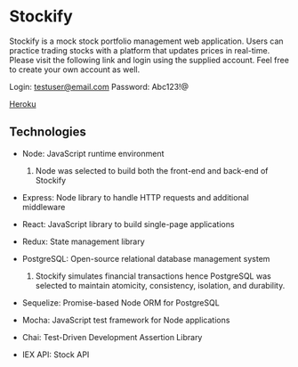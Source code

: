 # Stockify

Stockify is a mock stock portfolio management web application. Users can practice trading stocks with a platform that updates prices in real-time.
Please visit the following link and login using the supplied account. Feel free to create your own account as well.

Login: testuser@email.com
Password: Abc123!@

[Heroku][stockify]

[stockify]: https://stockify-stocks.herokuapp.com/

## Technologies

* Node: JavaScript runtime environment

  1.  Node was selected to build both the front-end and back-end of Stockify

* Express: Node library to handle HTTP requests and additional middleware

* React: JavaScript library to build single-page applications

* Redux: State management library

* PostgreSQL: Open-source relational database management system
  1.  Stockify simulates financial transactions hence PostgreSQL was selected to maintain atomicity, consistency, isolation, and durability.
* Sequelize: Promise-based Node ORM for PostgreSQL

* Mocha: JavaScript test framework for Node applications

* Chai: Test-Driven Development Assertion Library

* IEX API: Stock API
